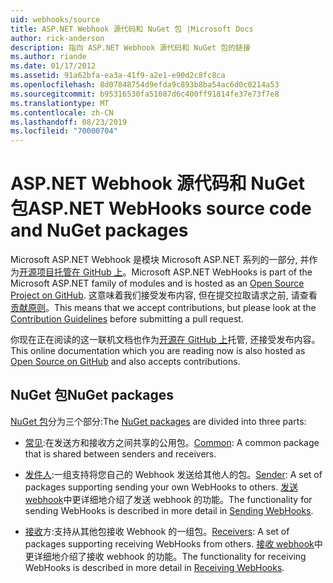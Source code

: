 ```yaml
---
uid: webhooks/source
title: ASP.NET Webhook 源代码和 NuGet 包 |Microsoft Docs
author: rick-anderson
description: 指向 ASP.NET Webhook 源代码和 NuGet 包的链接
ms.author: riande
ms.date: 01/17/2012
ms.assetid: 91a62bfa-ea3a-41f9-a2e1-e90d2c8fc8ca
ms.openlocfilehash: 8d07848754d9efda9c893b8ba54ac6d0c0214a53
ms.sourcegitcommit: b95316530fa51087d6c400ff91814fe37e73f7e8
ms.translationtype: MT
ms.contentlocale: zh-CN
ms.lasthandoff: 08/23/2019
ms.locfileid: "70000704"
---
```

# <a name="aspnet-webhooks-source-code-and-nuget-packages"></a><span data-ttu-id="5979c-103">ASP.NET Webhook 源代码和 NuGet 包</span><span class="sxs-lookup"><span data-stu-id="5979c-103">ASP.NET WebHooks source code and NuGet packages</span></span>

<span data-ttu-id="5979c-104">Microsoft ASP.NET Webhook 是模块 Microsoft ASP.NET 系列的一部分, 并作为[开源项目托管在 GitHub 上](https://github.com/aspnet/WebHooks)。</span><span class="sxs-lookup"><span data-stu-id="5979c-104">Microsoft ASP.NET WebHooks is part of the Microsoft ASP.NET family of modules and is hosted as an [Open Source Project on GitHub](https://github.com/aspnet/WebHooks).</span></span> <span data-ttu-id="5979c-105">这意味着我们接受发布内容, 但在提交拉取请求之前, 请查看[贡献原则](https://github.com/aspnet/Home/blob/master/CONTRIBUTING.md)。</span><span class="sxs-lookup"><span data-stu-id="5979c-105">This means that we accept contributions, but please look at the [Contribution Guidelines](https://github.com/aspnet/Home/blob/master/CONTRIBUTING.md) before submitting a pull request.</span></span>

<span data-ttu-id="5979c-106">你现在正在阅读的这一联机文档也作为[开源在 GitHub 上](http://docs.asp.net/en/latest/contribute/style-guide.html#style-guide)托管, 还接受发布内容。</span><span class="sxs-lookup"><span data-stu-id="5979c-106">This online documentation which you are reading now is also hosted as [Open Source on GitHub](http://docs.asp.net/en/latest/contribute/style-guide.html#style-guide) and also accepts contributions.</span></span>

## <a name="nuget-packages"></a><span data-ttu-id="5979c-107">NuGet 包</span><span class="sxs-lookup"><span data-stu-id="5979c-107">NuGet packages</span></span>

<span data-ttu-id="5979c-108">[NuGet 包](https://nuget.org/packages?q=Microsoft.AspNet.WebHooks)分为三个部分:</span><span class="sxs-lookup"><span data-stu-id="5979c-108">The [NuGet packages](https://nuget.org/packages?q=Microsoft.AspNet.WebHooks) are divided into three parts:</span></span>

* <span data-ttu-id="5979c-109">[常见](https://www.nuget.org/packages?q=Microsoft.AspNet.WebHooks.Common):在发送方和接收方之间共享的公用包。</span><span class="sxs-lookup"><span data-stu-id="5979c-109">[Common](https://www.nuget.org/packages?q=Microsoft.AspNet.WebHooks.Common): A common package that is shared between senders and receivers.</span></span>

* <span data-ttu-id="5979c-110">[发件人](https://www.nuget.org/packages?q=Microsoft.AspNet.WebHooks.Custom):一组支持将您自己的 Webhook 发送给其他人的包。</span><span class="sxs-lookup"><span data-stu-id="5979c-110">[Sender](https://www.nuget.org/packages?q=Microsoft.AspNet.WebHooks.Custom): A set of packages supporting sending your own WebHooks to others.</span></span> <span data-ttu-id="5979c-111">[发送 webhook](sending/senders.md)中更详细地介绍了发送 webhook 的功能。</span><span class="sxs-lookup"><span data-stu-id="5979c-111">The functionality for sending WebHooks is described in more detail in [Sending WebHooks](sending/senders.md).</span></span>

* <span data-ttu-id="5979c-112">[接收](https://www.nuget.org/packages?q=Microsoft.AspNet.WebHooks.Receivers)方:支持从其他包接收 Webhook 的一组包。</span><span class="sxs-lookup"><span data-stu-id="5979c-112">[Receivers](https://www.nuget.org/packages?q=Microsoft.AspNet.WebHooks.Receivers): A set of packages supporting receiving WebHooks from others.</span></span> <span data-ttu-id="5979c-113">[接收 webhook](receiving/index.md)中更详细地介绍了接收 webhook 的功能。</span><span class="sxs-lookup"><span data-stu-id="5979c-113">The functionality for receiving WebHooks is described in more detail in [Receiving WebHooks](receiving/index.md).</span></span>
